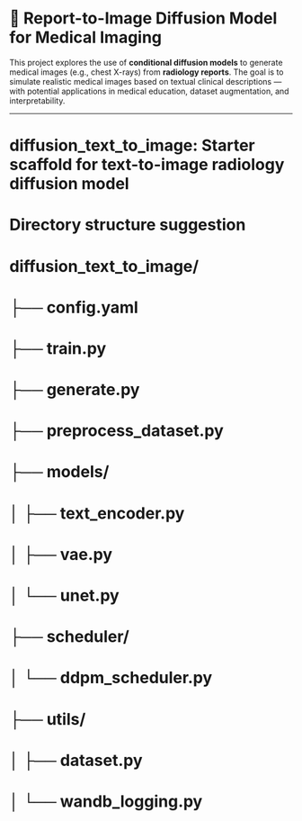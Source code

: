 # 🧠 Report-to-Image Diffusion Model for Medical Imaging

This project explores the use of **conditional diffusion models** to generate medical images (e.g., chest X-rays) from **radiology reports**. The goal is to simulate realistic medical images based on textual clinical descriptions — with potential applications in medical education, dataset augmentation, and interpretability.

---

# diffusion_text_to_image: Starter scaffold for text-to-image radiology diffusion model

# Directory structure suggestion
# diffusion_text_to_image/
# ├── config.yaml
# ├── train.py
# ├── generate.py
# ├── preprocess_dataset.py
# ├── models/
# │   ├── text_encoder.py
# │   ├── vae.py
# │   └── unet.py
# ├── scheduler/
# │   └── ddpm_scheduler.py
# ├── utils/
# │   ├── dataset.py
# │   └── wandb_logging.py